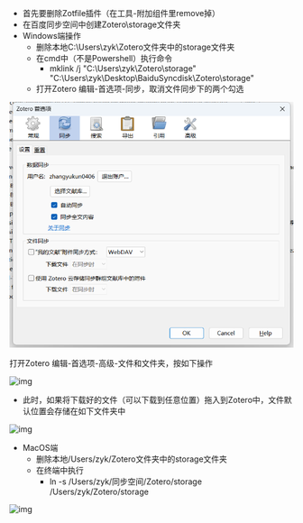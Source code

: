 - 首先要删除Zotfile插件（在工具-附加组件里remove掉）
- 在百度同步空间中创建Zotero\storage文件夹
- Windows端操作
  - 删除本地C:\Users\zyk\Zotero文件夹中的storage文件夹
  - 在cmd中（不是Powershell）执行命令
    - mklink /j "C:\Users\zyk\Zotero\storage" "C:\Users\zyk\Desktop\BaiduSyncdisk\Zotero\storage"
  - 打开Zotero 编辑-首选项-同步，取消文件同步下的两个勾选

![download_image](.\images\download_image.png)

打开Zotero 编辑-首选项-高级-文件和文件夹，按如下操作

![img](https://fwpzs9u58f2.feishu.cn/space/api/box/stream/download/asynccode/?code=ODgwNjlmOWFiZDJlMDU3YjI5NjFjZjUwYmMzNTJlMjJfMXdQRXRMVUN3YnBLWHBQOEhzWmZXekRSa0Y0VkpSY2hfVG9rZW46TXJqOWI2enpCb3BibzB4VkVSQmN3ZUhPbktnXzE2OTY4NTEzMDM6MTY5Njg1NDkwM19WNA)

- 此时，如果将下载好的文件（可以下载到任意位置）拖入到Zotero中，文件默认位置会存储在如下文件夹中

![img](https://fwpzs9u58f2.feishu.cn/space/api/box/stream/download/asynccode/?code=ZTZlODg4NDJlNzA5ZTI5YWQyNjUwMzk1Y2VlOTk0ZTRfR3FwYnZnaFFpT1Bad3BnTjE1THRIT0ZkR0o5QlJDeklfVG9rZW46QlFVT2IwSFVqbzc0OVV4VjU0U2NYV3RqbmxjXzE2OTY4NTEzMDM6MTY5Njg1NDkwM19WNA)

- MacOS端
  - 删除本地/Users/zyk/Zotero文件夹中的storage文件夹
  - 在终端中执行
    - ln -s /Users/zyk/同步空间/Zotero/storage /Users/zyk/Zotero/storage

![img](https://fwpzs9u58f2.feishu.cn/space/api/box/stream/download/asynccode/?code=N2I0NTZjNzI4M2MxZmM2YWRhOGU1ZjkxMDQ5MzBhZmZfV1J4RVpqdDdEVGRtcUxDOU5GVm52dnk5ZHNWTHJ2QmxfVG9rZW46UzlBRGJ2UVlmb3VZcmJ4TUtBYWNzM0YxbmNoXzE2OTY4NTEzMDM6MTY5Njg1NDkwM19WNA)